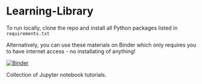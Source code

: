 # Learning-Library
To run locally, clone the repo and install all Python packages listed in `requirements.txt`

Alternatively, you can use these materials on Binder which only requires you to have internet access - no installating of anything!

[![Binder](https://mybinder.org/badge.svg)](https://mybinder.org/v2/gh/James-Leslie/Learning-Library/master)

Collection of Jupyter notebook tutorials.
